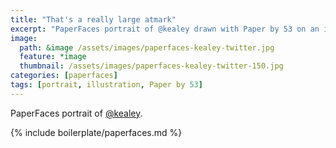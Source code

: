 ```yaml
---
title: "That's a really large atmark"
excerpt: "PaperFaces portrait of @kealey drawn with Paper by 53 on an iPad."
image: 
  path: &image /assets/images/paperfaces-kealey-twitter.jpg 
  feature: *image
  thumbnail: /assets/images/paperfaces-kealey-twitter-150.jpg
categories: [paperfaces]
tags: [portrait, illustration, Paper by 53]
---
```


PaperFaces portrait of [@kealey](https://twitter.com/kealey).

{% include boilerplate/paperfaces.md %}

